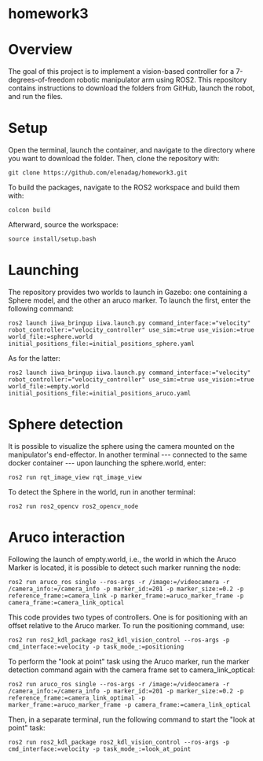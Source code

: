 # homework3
# Overview
The goal of this project is to implement a vision-based controller for a 7-degrees-of-freedom robotic manipulator arm using ROS2.
This repository contains instructions to download the folders from GitHub, launch the robot, and run the files.
# Setup
Open the terminal, launch the container, and navigate to the directory where you want to download the folder. Then, clone the repository with:
```
git clone https://github.com/elenadag/homework3.git
```
To build the packages, navigate to the ROS2 workspace and build them with:
```
colcon build 
```
Afterward, source the workspace:
```
source install/setup.bash
```
# Launching
The repository provides two worlds to launch in Gazebo: one containing a Sphere model, and the other an aruco marker. 
To launch the first, enter the following command:
```
ros2 launch iiwa_bringup iiwa.launch.py command_interface:="velocity" robot_controller:="velocity_controller" use_sim:=true use_vision:=true world_file:=sphere.world initial_positions_file:=initial_positions_sphere.yaml
```
As for the latter:

```
ros2 launch iiwa_bringup iiwa.launch.py command_interface:="velocity" robot_controller:="velocity_controller" use_sim:=true use_vision:=true world_file:=empty.world initial_positions_file:=initial_positions_aruco.yaml
```
# Sphere detection 
It is possible to visualize the sphere using the camera mounted on the manipulator's end-effector.
In another terminal --- connected to the same docker container --- upon launching the sphere.world, enter:
```
ros2 run rqt_image_view rqt_image_view
```
To detect the Sphere in the world, run in another terminal:

```
ros2 run ros2_opencv ros2_opencv_node 
```
# Aruco interaction 
Following the launch of empty.world, i.e., the world in which the Aruco Marker is located, it is possible to detect such marker running the node:
 
```
ros2 run aruco_ros single --ros-args -r /image:=/videocamera -r /camera_info:=/camera_info -p marker_id:=201 -p marker_size:=0.2 -p reference_frame:=camera_link -p marker_frame:=aruco_marker_frame -p camera_frame:=camera_link_optical
```

This code provides two types of controllers. One is for positioning with an offset relative to the Aruco marker. To run the positioning command, use:

```
ros2 run ros2_kdl_package ros2_kdl_vision_control --ros-args -p cmd_interface:=velocity -p task_mode_:=positioning
```

To perform the "look at point" task using the Aruco marker, run the marker detection command again with the camera frame set to camera_link_optical:

```
ros2 run aruco_ros single --ros-args -r /image:=/videocamera -r /camera_info:=/camera_info -p marker_id:=201 -p marker_size:=0.2 -p reference_frame:=camera_link_optimal -p marker_frame:=aruco_marker_frame -p camera_frame:=camera_link_optical
```

Then, in a separate terminal, run the following command to start the "look at point" task:
 
```
ros2 run ros2_kdl_package ros2_kdl_vision_control --ros-args -p cmd_interface:=velocity -p task_mode_:=look_at_point
```
